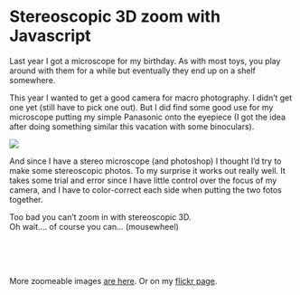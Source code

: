 <!--
  id: 632
  description: Too bad you can't zoom in with stereoscopic 3D. But with a little Javascript you can...
  date: 2010-09-17T14:17:38
  modified: 2012-07-25T07:15:34
  slug: stereoscopic-3d-zoom-with-javascript
  type: post
  excerpt: <p>Last year I got a microscope for my birthday. As with most toys, you play around with them for a while but eventually they end up on a shelf somewhere.</p>
  categories: code, image, Javascript, nature, graphic design
  tags: stereoscopic
  metaKeyword: stereoscopic 3D
  metaTitle: Stereoscopic 3D zoom with Javascript - Sjeiti
  metaDescription: Too bad you can't zoom in with stereoscopic 3D. But with a little Javascript you can...
  inCv: 
  inPortfolio: 
  dateFrom: 
  dateTo: 
-->

# Stereoscopic 3D zoom with Javascript

<p>Last year I got a microscope for my birthday. As with most toys, you play around with them for a while but eventually they end up on a shelf somewhere.</p>
<p><!--more--></p>
<p>This year I wanted to get a good camera for macro photography. I didn&#8217;t get one yet (still have to pick one out). But I did find some good use for my microscope putting my simple Panasonic onto the eyepiece (I got the idea after doing something similar this vacation with some binoculars).</p>
<p><img src="https://res.cloudinary.com/dn1rmdjs5/image/upload/v1566568756/rv/microleaf.jpg" /></p>
<p>And since I have a stereo microscope (and photoshop) I thought I&#8217;d try to make some stereoscopic photos. To my surprise it works out really well. It takes some trial and error since I have little control over the focus of my camera, and I have to color-correct each side when putting the two fotos together.</p>
<p><!--img src="wp-content//uploads/img/blog/micromint.jpg" /--></p>
<p>Too bad you can&#8217;t zoom in with stereoscopic 3D.<br />Oh wait&#8230;. of course you can&#8230; (mousewheel)</p>
<div id="stereozoom"></div>
<p><script type="text/javascript" src="test/stereozoom/scripts/base.js"></script><br />
<script type="text/javascript" src="test/stereozoom/scripts/drawIcon.js"></script><br />
<script type="text/javascript" src="test/stereozoom/scripts/stereozoomer.js"></script><br />
<script type="text/javascript"><!--
	window.onload = function(){
		stereoZoomer.init("stereozoom",467,367,"test/stereozoom/data/mint.jpg");
					var aImgs = [
						 "butterfly.jpg"
						,"chrysalis_head.jpg"
						,"crystal.jpg"
						,"flyhead.jpg"
						,"flyheadside.jpg"
						,"flyshoulder.jpg"
						,"lichen.jpg"
						,"mint.jpg"
						,"sandurchin.jpg"
					];
					var mZoom = document.getElementById("stereozoom");
					var mUl = addChild(mZoom ,'ul');
					for (var i=0;i<aImgs.length;i++) {
						mLi = addChild(mUl,'li');
						mA = addChild(mLi,'a');
						mA.setAttribute("href","javascript:stereoZoomer.loadImg('test/stereozoom/data/"+aImgs[i]+"')");
						mA.appendChild(document.createTextNode(aImgs[i].split(".")[0]));
					}
	}
--></script></p>
<p>More zoomeable images <a href="http://test.ronvalstar.nl/stereozoom/" rel="external">are here</a>. Or on my <a href="http://www.flickr.com/photos/sjeiti/sets/72157624940839316/" rel="external">flickr page</a>.</p>